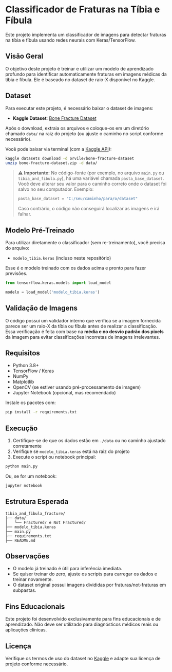 # Classificador de Fraturas na Tíbia e Fíbula

Este projeto implementa um classificador de imagens para detectar fraturas na tíbia e fíbula usando redes neurais com Keras/TensorFlow.

## Visão Geral

O objetivo deste projeto é treinar e utilizar um modelo de aprendizado profundo para identificar automaticamente fraturas em imagens médicas da tíbia e fíbula. Ele é baseado no dataset de raio-X disponível no Kaggle.

## Dataset

Para executar este projeto, é necessário baixar o dataset de imagens:

- **Kaggle Dataset**: [Bone Fracture Dataset](https://www.kaggle.com/datasets/orvile/bone-fracture-dataset)

Após o download, extraia os arquivos e coloque-os em um diretório chamado `data/` na raiz do projeto (ou ajuste o caminho no script conforme necessário).

Você pode baixar via terminal (com a [Kaggle API](https://github.com/Kaggle/kaggle-api)):

```bash
kaggle datasets download -d orvile/bone-fracture-dataset
unzip bone-fracture-dataset.zip -d data/
```

> ⚠️ **Importante:** No código-fonte (por exemplo, no arquivo `main.py` ou `tibia_and_fibula.py`), há uma variável chamada `pasta_base_dataset`. Você deve alterar seu valor para o caminho correto onde o dataset foi salvo no seu computador. Exemplo:
>
> ```python
> pasta_base_dataset = "C:/seu/caminho/para/o/dataset"
> ```
>
> Caso contrário, o código não conseguirá localizar as imagens e irá falhar.

## Modelo Pré-Treinado

Para utilizar diretamente o classificador (sem re-treinamento), você precisa do arquivo:

- `modelo_tibia.keras` (incluso neste repositório)

Esse é o modelo treinado com os dados acima e pronto para fazer previsões.

```python
from tensorflow.keras.models import load_model

modelo = load_model('modelo_tibia.keras')
```

## Validação de Imagens

O código possui um validador interno que verifica se a imagem fornecida parece ser um raio-X da tíbia ou fíbula antes de realizar a classificação.  
Essa verificação é feita com base na **média e no desvio padrão dos pixels** da imagem para evitar classificações incorretas de imagens irrelevantes.

## Requisitos

- Python 3.8+
- TensorFlow / Keras
- NumPy
- Matplotlib
- OpenCV (se estiver usando pré-processamento de imagem)
- Jupyter Notebook (opcional, mas recomendado)

Instale os pacotes com:

```bash
pip install -r requirements.txt
```

## Execução

1. Certifique-se de que os dados estão em `./data` ou no caminho ajustado corretamente
2. Verifique se `modelo_tibia.keras` está na raiz do projeto
3. Execute o script ou notebook principal:

```bash
python main.py
```

Ou, se for um notebook:

```bash
jupyter notebook
```

## Estrutura Esperada

```
tibia_and_fibula_fracture/
├── data/
│   └── Fractured/ e Not Fractured/
├── modelo_tibia.keras
├── main.py
├── requirements.txt
├── README.md
```

## Observações

- O modelo já treinado é útil para inferência imediata.
- Se quiser treinar do zero, ajuste os scripts para carregar os dados e treinar novamente.
- O dataset original possui imagens divididas por fraturas/not-fraturas em subpastas.

## Fins Educacionais

Este projeto foi desenvolvido exclusivamente para fins educacionais e de aprendizado. Não deve ser utilizado para diagnósticos médicos reais ou aplicações clínicas.

## Licença

Verifique os termos de uso do dataset no [Kaggle](https://www.kaggle.com/datasets/orvile/bone-fracture-dataset) e adapte sua licença de projeto conforme necessário.

